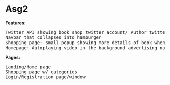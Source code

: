 # Asg2

<strong>Features:</strong></br>
<pre>Twitter API showing book shop twitter account/ Author twitter account
Navbar that collapses into hamburger
Shopping page: small popup showing more details of book when hovered over
Homepage: Autoplaying video in the background advertising national geographic magazine</br></pre>

<strong>Pages:</strong></br>
<pre>Landing/Home page
Shopping page w/ categories
Login/Registration page/window</pre>
